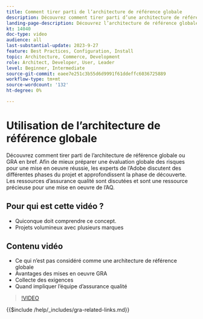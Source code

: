 ```yaml
---
title: Comment tirer parti de l’architecture de référence globale
description: Découvrez comment tirer parti d’une architecture de référence globale pour créer une expérience commerciale évolutive et résiliente
landing-page-description: Découvrez l’architecture de référence globale et son utilisation avec Adobe Commerce
kt: 14040
doc-type: video
audience: all
last-substantial-update: 2023-9-27
feature: Best Practices, Configuration, Install
topic: Architecture, Commerce, Development
role: Architect, Developer, User, Leader
level: Beginner, Intermediate
source-git-commit: eaee7e251c3b55d6d9991f61ddeffc6036725889
workflow-type: tm+mt
source-wordcount: '132'
ht-degree: 0%

---
```


# Utilisation de l’architecture de référence globale

Découvrez comment tirer parti de l’architecture de référence globale ou GRA en bref. Afin de mieux préparer une évaluation globale des risques pour une mise en oeuvre réussie, les experts de l’Adobe discutent des différentes phases du projet et approfondissent la phase de découverte. Les ressources d’assurance qualité sont discutées et sont une ressource précieuse pour une mise en oeuvre de l’AQ.

## Pour qui est cette vidéo ?

* Quiconque doit comprendre ce concept.
* Projets volumineux avec plusieurs marques

## Contenu vidéo

* Ce qui n’est pas considéré comme une architecture de référence globale
* Avantages des mises en oeuvre GRA
* Collecte des exigences
* Quand impliquer l’équipe d’assurance qualité

>[!VIDEO](https://video.tv.adobe.com/v/3424604?learn=on)

{{$include /help/_includes/gra-related-links.md}}
